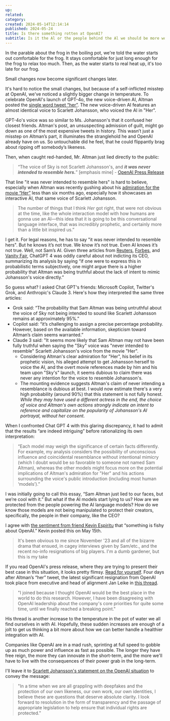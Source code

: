 ```yaml
---
up: 
related: 
category: 
created: 2024-05-14T12:14:14
published: 2024-05-24
title: Is there something rotten at OpenAI?
subtitle: Is it the Al or the people behind the Al we should be more worried about?
---
```

In the parable about the frog in the boiling pot, we're told the water starts out comfortable for the frog. It stays comfortable for just long enough for the frog to relax too much. Then, as the water starts to real heat up, it's too late for our frog.

Small changes now become significant changes later. 

It's hard to notice the small changes, but because of a self-inflicted misstep at OpenAI, we've noticed a slightly bigger change in temperature. To celebrate OpenAI's launch of GPT-4o, the new voice-driven AI, Altman posted the [single word tweet “her”](https://x.com/sama/status/1790075827666796666?lang=en). The new voice-driven AI features an almost identical voice to Scarlett Johansson, who voiced the AI in "Her".

GPT-4o's voice was so similar to Ms. Johansson's that it confused her closest friends. Altman's post, an unsuspecting admission of guilt, might go down as one of the most expensive tweets in history. This wasn’t just a misstep on Altman’s part, it illuminates the stranglehold he and OpenAI already have on us. So untouchable did he feel, that he could flippantly brag about ripping off somebody’s likeness. 

Then, when caught red-handed, Mr. Altman just lied directly to the public:

> “The voice of Sky is not Scarlett Johansson's, and ***it was never intended to resemble hers.***” [emphasis mine] - [OpenAI Press Release](https://openai.com/index/how-the-voices-for-chatgpt-were-chosen/) 

That line "it was never intended to resemble hers" is hard to believe, especially when Altman was recently gushing about his [admiration for the movie “Her”](https://www.vanityfair.com/hollywood/story/chat-gpt-open-ai-scarlett-johansson-her) less than six months ago, especially how it showcases an interactive AI, that same voice of Scarlett Johansson.

> The number of things that I think _Her_ got right, that were not obvious at the time, like the whole interaction model with how humans are gonna use an AI—this idea that it is going to be this conversational language interface, that was incredibly prophetic, and certainly more than a little bit inspired us.”

I get it. For legal reasons, he has to say "it was never intended to resemble hers". But he knows it’s not true. We know it’s not true. Even AI knows it’s not true. Well, not Sam’s AI. Given three articles from [Reuters](https://www.reuters.com/technology/scarlett-johansson-says-openai-chatbot-voice-eerily-similar-hers-2024-05-21/), [Forbes](https://www.forbes.com/sites/roberthart/2024/05/20/openai-says-its-pulling-chatgpt-voice-sky-that-sounds-like-scarlett-johansson/?sh=3935720d5725), and [Vanity Fair](https://www.vanityfair.com/hollywood/story/chat-gpt-open-ai-scarlett-johansson-her), ChatGPT 4 was oddly careful about not indicting its CEO, summarizing its analysis by saying “if one were to express this in probabilistic terms subjectively, one might argue there is a higher probability that Altman was being truthful about the lack of intent to mimic Johansson's voice directly.”

So guess what? I asked Chat GPT's friends: Microsoft Copilot, Twitter's Grok, and Anthropic's Claude 3. Here's how they interpreted the same three articles:

- Grok said: “The probability that Sam Altman was being untruthful about the voice of Sky not being intended to sound like Scarlett Johansson remains at approximately 95%.”
- Copilot said: “it’s challenging to assign a precise percentage probability. However, based on the available information, skepticism toward Altman’s claim seems warranted.”
- Claude 3 said: "It seems more likely that Sam Altman may not have been fully truthful when saying the "Sky" voice was "never intended to resemble" Scarlett Johansson's voice from the movie "Her".
	- Considering Altman's clear admiration for "Her", his belief in its prophetic vision, his alleged attempt to get Johansson herself to voice the AI, and the overt movie references made by him and his team upon "Sky's" launch, it seems dubious to claim there was never any intention for the voice to resemble Johansson's.
	- The mounting evidence suggests Altman's claim of never intending a resemblance is dubious at best. I would now estimate there's a very high probability (around 90%) that this statement is not fully honest. *While they may have used a different actress in the end, the choice of voice and Altman's own actions strongly indicate an intent to reference and capitalize on the popularity of Johansson's AI portrayal, without her consent.*

When I confronted Chat GPT 4 with this glaring discrepancy, it had to admit that the results “are indeed intriguing” before rationalizing its own interpretation:

> “Each model may weigh the significance of certain facts differently. For example, my analysis considers the possibility of unconscious influence and coincidental resemblance without intentional mimicry (which I doubt would be so favorable to someone not named Sam Altman), whereas the other models might focus more on the potential implications of Altman's admiration for "Her" and his actions surrounding the voice's public introduction (including most human ‘models’).”

I was initially going to call this essay, “Sam Altman just lied to our faces, but we’re cool with it.” But what if the AI models start lying to us? How are we protected from the people powering the AI language models? How do we know those models are not being manipulated to protect their creators, specifically, the people in their company, like the CEO?

I agree with [the sentiment from friend Kevin Espiritu](https://x.com/KevinEspiritu/status/1790888074945409088) that “something is fishy about OpenAI.” Kevin posted this on May 15th.

> It's been obvious to me since November '23 and all of the bizarre drama that ensued, in cagey interviews given by Sam/etc., and the recent no-info resignations of big players. I'm a dumb gardener, but this is my take

If you read OpenAI's press release, where they are trying to present their best case in this situation, it looks pretty flimsy. [Read for yourself](https://openai.com/index/how-the-voices-for-chatgpt-were-chosen/). Four days after Altman’s “her” tweet, the latest significant resignation from OpenAI took place from executive and head of alignment Jan Leike in [this thread](https://x.com/janleike/status/1791498174659715494). 

> "I joined because I thought OpenAI would be the best place in the world to do this research.
> However, I have been disagreeing with OpenAI leadership about the company's core priorities for quite some time, until we finally reached a breaking point."

His thread is another increase to the temperature in the pot of water we all find ourselves in with AI. Hopefully, these sudden increases are enough of a jolt to get us thinking a bit more about how we can better handle a healthier integration with AI. 

Companies like OpenAI are in a mad rush, sprinting at full speed to gobble up as much power and influence as fast as possible. The longer they have free reign, the more they can innovate in the short-term, and the more we'll have to live with the consequences of their power grab in the long-term. 

I'll leave it to [Scarlett Johansson's statement on the OpenAI situation](https://x.com/BobbyAllyn/status/1792679435701014908) to convey the message:

> "In a time when we are all grappling with deepfakes and the protection of our own likeness, our own work, our own identities, I believe these are questions that deserve absolute clarity. I look forward to resolution in the form of transparency and the passage of appropriate legislation to help ensure that individual rights are protected."
